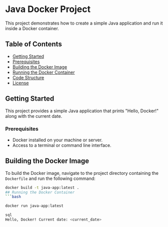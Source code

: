 # Java Docker Project

This project demonstrates how to create a simple Java application and run it inside a Docker container.

## Table of Contents

- [Getting Started](#getting-started)
- [Prerequisites](#prerequisites)
- [Building the Docker Image](#building-the-docker-image)
- [Running the Docker Container](#running-the-docker-container)
- [Code Structure](#code-structure)
- [License](#license)

## Getting Started

This project provides a simple Java application that prints "Hello, Docker!" along with the current date.

### Prerequisites

- Docker installed on your machine or server.
- Access to a terminal or command line interface.

## Building the Docker Image

To build the Docker image, navigate to the project directory containing the `Dockerfile` and run the following command:

```bash
docker build -t java-app:latest .
## Running the Docker Container
```bash

docker run java-app:latest

sql
Hello, Docker! Current date: <current_date>
